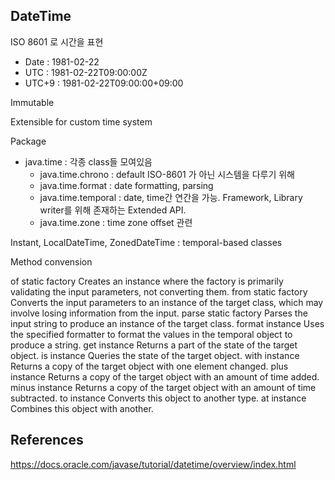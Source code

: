## DateTime

ISO 8601 로 시간을 표현 

- Date : 1981-02-22
- UTC : 1981-02-22T09:00:00Z
- UTC+9 : 1981-02-22T09:00:00+09:00

Immutable

Extensible for custom time system

Package

- java.time : 각종 class들 모여있음
  - java.time.chrono : default ISO-8601 가 아닌 시스템을 다루기 위해
  - java.time.format : date formatting, parsing
  - java.time.temporal : date, time간 연간을 가능. Framework, Library writer를 위해 존재하는 Extended API. 
  - java.time.zone : time zone offset 관련 

Instant, LocalDateTime, ZonedDateTime : temporal-based classes

Method convension

of     static factory   Creates an instance where the factory is primarily validating the input parameters, not converting them.
from   static factory   Converts the input parameters to an instance of the target class, which may involve losing information from the input.
parse  static factory   Parses the input string to produce an instance of the target class.
format   instance       Uses the specified formatter to format the values in the temporal object to produce a string.
get      instance       Returns a part of the state of the target object.
is       instance       Queries the state of the target object.
with     instance       Returns a copy of the target object with one element changed.
plus     instance       Returns a copy of the target object with an amount of time added.
minus    instance       Returns a copy of the target object with an amount of time subtracted.
to       instance       Converts this object to another type.
at       instance       Combines this object with another.

## References

https://docs.oracle.com/javase/tutorial/datetime/overview/index.html
